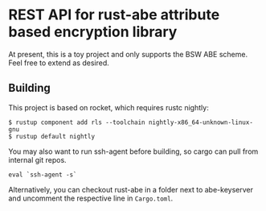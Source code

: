 # REST API for rust-abe attribute based encryption library

At present, this is a toy project and only supports the BSW ABE scheme. Feel free to extend as desired.


## Building

This project is based on rocket, which requires rustc nightly:

```
$ rustup component add rls --toolchain nightly-x86_64-unknown-linux-gnu
$ rustup default nightly
```

You may also want to run ssh-agent before building, so cargo can pull from internal git repos.

```
eval `ssh-agent -s`
```

Alternatively, you can checkout rust-abe in a folder next to abe-keyserver and uncomment the respective line in `Cargo.toml`.